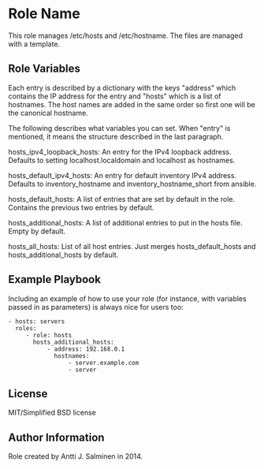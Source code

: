 Role Name
=========

This role manages /etc/hosts and /etc/hostname. The files are managed with a
template.

Role Variables
--------------

Each entry is described by a dictionary with the keys "address" which contains
the IP address for the entry and "hosts" which is a list of hostnames. The host
names are added in the same order so first one will be the canonical hostname.

The following describes what variables you can set. When "entry" is mentioned,
it means the structure described in the last paragraph.

hosts_ipv4_loopback_hosts: An entry for the IPv4 loopback address. Defaults to
setting localhost.localdomain and localhost as hostnames.

hosts_default_ipv4_hosts: An entry for default inventory IPv4 address. Defaults
to inventory_hostname and inventory_hostname_short from ansible.

hosts_default_hosts: A list of entries that are set by default in the role.
Contains the previous two entries by default.

hosts_additional_hosts: A list of additional entries to put in the hosts file.
Empty by default.

hosts_all_hosts: List of all host entries. Just merges hosts_default_hosts and
hosts_additional_hosts by default.

Example Playbook
----------------

Including an example of how to use your role (for instance, with variables passed in as parameters) is always nice for users too:

    - hosts: servers
      roles:
         - role: hosts
           hosts_additional_hosts:
               - address: 192.168.0.1
                 hostnames:
                     - server.example.com
                     - server

License
-------

MIT/Simplified BSD license

Author Information
------------------
Role created by Antti J. Salminen in 2014.
